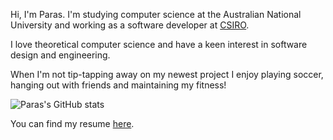 Hi, I'm Paras. I'm studying computer science at the Australian National University and working as a software developer at [CSIRO](https://www.csiro.au/en/).

I love theoretical computer science and have a keen interest in software design and engineering.

When I'm not tip-tapping away on my newest project I enjoy playing soccer, hanging out with friends and maintaining my fitness!

![Paras's GitHub stats](https://github-readme-stats.vercel.app/api?username=pstefa1707&count_private=true&show_icons=true&theme=github_dark&hide_border=true)

You can find my resume [here](https://pstefa1707.github.io/Paras%20Stefanopoulos.pdf).
